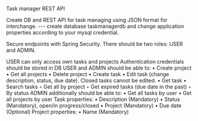 Task manager REST API




Create DB and REST API for task managing using JSON format for interchange.
--- create database taskmanagerdb and change application properties according to your mysql credential.

Secure endpoints with Spring Security. There should be two roles: USER and ADMIN.

USER can only access own tasks and projects
Authentication credentials should be stored in DB
USER and ADMIN should be able to:
• Create project
• Get all projects
• Delete project
• Create task
• Edit task (change description, status, due date). Closed tasks cannot be edited.
• Get task
• Search tasks
◦ Get all by project
◦ Get expired tasks (due date in the past)
◦ By status
ADMIN additionally should be able to:
• Get all tasks by user
• Get all projects by user
Task properties:
• Description (Mandatory)
• Status (Mandatory), open/in progress/closed
• Project (Mandatory)
• Due date (Optional)
Project properties:
• Name (Mandatory)
